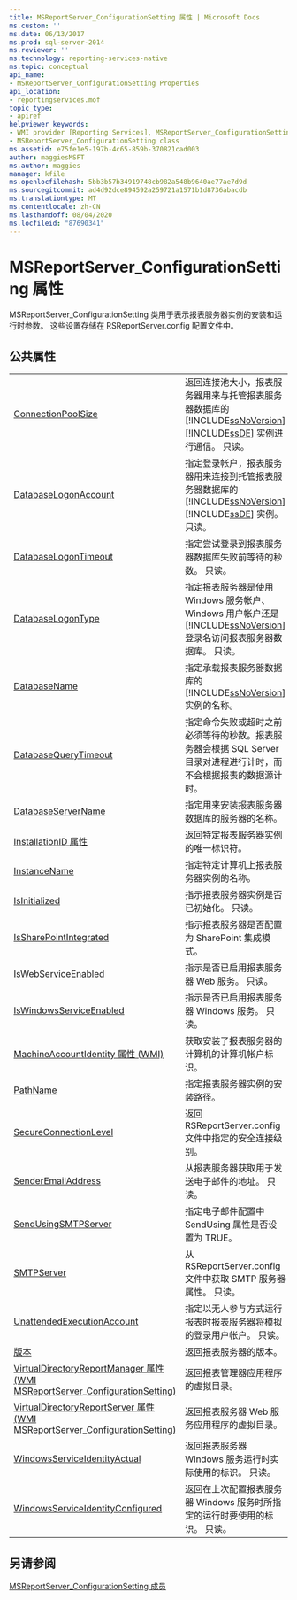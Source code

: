```yaml
---
title: MSReportServer_ConfigurationSetting 属性 | Microsoft Docs
ms.custom: ''
ms.date: 06/13/2017
ms.prod: sql-server-2014
ms.reviewer: ''
ms.technology: reporting-services-native
ms.topic: conceptual
api_name:
- MSReportServer_ConfigurationSetting Properties
api_location:
- reportingservices.mof
topic_type:
- apiref
helpviewer_keywords:
- WMI provider [Reporting Services], MSReportServer_ConfigurationSetting class
- MSReportServer_ConfigurationSetting class
ms.assetid: e75fe1e5-197b-4c65-859b-370821cad003
author: maggiesMSFT
ms.author: maggies
manager: kfile
ms.openlocfilehash: 5bb3b57b34919748cb982a548b9640ae77ae7d9d
ms.sourcegitcommit: ad4d92dce894592a259721a1571b1d8736abacdb
ms.translationtype: MT
ms.contentlocale: zh-CN
ms.lasthandoff: 08/04/2020
ms.locfileid: "87690341"
---
```

# <a name="msreportserver_configurationsetting-properties"></a>MSReportServer_ConfigurationSetting 属性
  MSReportServer_ConfigurationSetting 类用于表示报表服务器实例的安装和运行时参数。 这些设置存储在 RSReportServer.config 配置文件中。  
  
## <a name="public-properties"></a>公共属性  
  
|||  
|-|-|  
|[ConnectionPoolSize](configurationsetting-property-connectionpoolsize.md)|返回连接池大小，报表服务器用来与托管报表服务器数据库的 [!INCLUDE[ssNoVersion](../../includes/ssnoversion-md.md)] [!INCLUDE[ssDE](../../includes/ssde-md.md)] 实例进行通信。 只读。|  
|[DatabaseLogonAccount](configurationsetting-property-databaselogonaccount.md)|指定登录帐户，报表服务器用来连接到托管报表服务器数据库的 [!INCLUDE[ssNoVersion](../../includes/ssnoversion-md.md)] [!INCLUDE[ssDE](../../includes/ssde-md.md)] 实例。 只读。|  
|[DatabaseLogonTimeout](configurationsetting-property-databaselogontimeout.md)|指定尝试登录到报表服务器数据库失败前等待的秒数。 只读。|  
|[DatabaseLogonType](configurationsetting-property-databaselogontype.md)|指定报表服务器是使用 Windows 服务帐户、Windows 用户帐户还是 [!INCLUDE[ssNoVersion](../../includes/ssnoversion-md.md)] 登录名访问报表服务器数据库。 只读。|  
|[DatabaseName](configurationsetting-property-databasename.md)|指定承载报表服务器数据库的 [!INCLUDE[ssNoVersion](../../includes/ssnoversion-md.md)] 实例的名称。|  
|[DatabaseQueryTimeout](configurationsetting-property-databasequerytimeout.md)|指定命令失败或超时之前必须等待的秒数。报表服务器会根据 SQL Server 目录对进程进行计时，而不会根据报表的数据源计时。|  
|[DatabaseServerName](configurationsetting-property-databaseservername.md)|指定用来安装报表服务器数据库的服务器的名称。|  
|[InstallationID 属性](configurationsetting-property-installationid.md)|返回特定报表服务器实例的唯一标识符。|  
|[InstanceName](configurationsetting-property-instancename.md)|指定特定计算机上报表服务器实例的名称。|  
|[IsInitialized](configurationsetting-property-isinitialized.md)|指示报表服务器实例是否已初始化。  只读。|  
|[IsSharePointIntegrated](configurationsetting-property-issharepointintegrated.md)|指示报表服务器是否配置为 SharePoint 集成模式。|  
|[IsWebServiceEnabled](configurationsetting-property-iswebserviceenabled.md)|指示是否已启用报表服务器 Web 服务。 只读。|  
|[IsWindowsServiceEnabled](configurationsetting-property-iswindowsserviceenabled.md)|指示是否已启用报表服务器 Windows 服务。 只读。|  
|[MachineAccountIdentity 属性 (WMI)](configurationsetting-property-machineaccountidentity.md)|获取安装了报表服务器的计算机的计算机帐户标识。|  
|[PathName](configurationsetting-property-pathname.md)|指定报表服务器实例的安装路径。|  
|[SecureConnectionLevel](configurationsetting-property-secureconnectionlevel.md)|返回 RSReportServer.config 文件中指定的安全连接级别。|  
|[SenderEmailAddress](configurationsetting-property-senderemailaddress.md)|从报表服务器获取用于发送电子邮件的地址。 只读。|  
|[SendUsingSMTPServer](configurationsetting-property-sendusingsmtpserver.md)|指定电子邮件配置中 SendUsing 属性是否设置为 TRUE。|  
|[SMTPServer](configurationsetting-property-smtpserver.md)|从 RSReportServer.config 文件中获取 SMTP 服务器属性。 只读。|  
|[UnattendedExecutionAccount](configurationsetting-property-unattendedexecutionaccount.md)|指定以无人参与方式运行报表时报表服务器将模拟的登录用户帐户。 只读。|  
|[版本](configurationsetting-property-version.md)|返回报表服务器的版本。|  
|[VirtualDirectoryReportManager 属性 (WMI MSReportServer_ConfigurationSetting)](configurationsetting-property-virtualdirectoryreportmanager.md)|返回报表管理器应用程序的虚拟目录。|  
|[VirtualDirectoryReportServer 属性 (WMI MSReportServer_ConfigurationSetting)](configurationsetting-property-virtualdirectoryreportserver.md)|返回报表服务器 Web 服务应用程序的虚拟目录。|  
|[WindowsServiceIdentityActual](configurationsetting-property-windowsserviceidentityactual.md)|返回报表服务器 Windows 服务运行时实际使用的标识。 只读。|  
|[WindowsServiceIdentityConfigured](windowsserviceidentityconfigured-property.md)|返回在上次配置报表服务器 Windows 服务时所指定的运行时要使用的标识。 只读。|  
  
## <a name="see-also"></a>另请参阅  
 [MSReportServer_ConfigurationSetting 成员](msreportserver-configurationsetting-members.md)  
  
  
